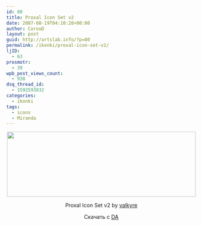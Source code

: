 ```yaml
---
id: 80
title: Proxal Icon Set v2
date: 2007-08-19T04:10:28+00:00
author: CorouD
layout: post
guid: http://artslab.info/?p=80
permalink: /ikonki/proxal-icon-set-v2/
ljID:
  - 63
prosmotr:
  - 39
wpb_post_views_count:
  - 938
dsq_thread_id:
  - 1592593832
categories:
  - ikonki
tags:
  - icons
  - Miranda
---
```

<center>
  <a href="http://artslab.info/wp-content/uploads/Proxal_Icon_Set_v2_by_valkyre.jpg"><img src="http://artslab.info/wp-content/uploads/Proxal_Icon_Set_v2_by_valkyre.jpg" alt="" title="Proxal_Icon_Set_v2_by_valkyre" width="500" height="173" class="alignnone size-full wp-image-862" srcset="http://googledrive.com/host/0B9lHVSSSdxdxd0hjdUdmRzY3Tjg/Proxal_Icon_Set_v2_by_valkyre.jpg 500w, http://googledrive.com/host/0B9lHVSSSdxdxd0hjdUdmRzY3Tjg/Proxal_Icon_Set_v2_by_valkyre-300x103.jpg 300w" sizes="(max-width: 500px) 100vw, 500px" /></a>
</center>

<p align="center">
  Proxal Icon Set v2 by <a href="http://valkyre.deviantart.com/" title="страничка автора" target="_blank">valkyre</a>
</p>

<p align="center">
  Скачать с <a href="http://www.deviantart.com/download/17102198/proxaliconset.zip" target="_blank">DA</a>
</p>
